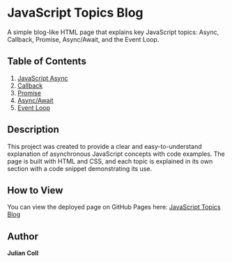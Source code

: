 # JavaScript Topics Blog

A simple blog-like HTML page that explains key JavaScript topics: Async, Callback, Promise, Async/Await, and the Event Loop.

## Table of Contents

1. [JavaScript Async](#1-javascript-async)
2. [Callback](#2-callback)
3. [Promise](#3-promise)
4. [Async/Await](#4-asyncawait)
5. [Event Loop](#5-event-loop)

## Description

This project was created to provide a clear and easy-to-understand explanation of asynchronous JavaScript concepts with code examples. The page is built with HTML and CSS, and each topic is explained in its own section with a code snippet demonstrating its use.

## How to View

You can view the deployed page on GitHub Pages here: [JavaScript Topics Blog](https://jcoll05.github.io/web-fe-js-hw3-julian-coll-barros/
)

## Author

**Julian Coll**